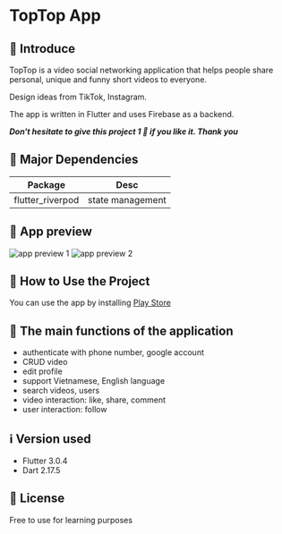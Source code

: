 # TopTop App

<!--
Start   : 27/03/2022
End     : 15/06/2022
 -->

## 👋 Introduce

TopTop is a video social networking application that helps people share personal, unique and funny short videos to everyone.

Design ideas from TikTok, Instagram.

The app is written in Flutter and uses Firebase as a backend.

**_Don't hesitate to give this project 1 🌟 if you like it. Thank you_**

## 👋 Major Dependencies

|  Package   |  Desc   |
| :-------: | :-------: |
| flutter_riverpod | state management |

## 👀 App preview

![app preview 1](app_preview/app_preview_1.png)
![app preview 2](app_preview/app_preview_2.png)

## 📙 How to Use the Project

You can use the app by installing [Play Store](https://play.google.com/store/apps/details?id=github.ck1412.noteApp)

## 🥰 The main functions of the application

- authenticate with phone number, google account
- CRUD video
- edit profile
- support Vietnamese, English language
- search videos, users
- video interaction: like, share, comment
- user interaction: follow

## ℹ️ Version used

- Flutter 3.0.4
- Dart 2.17.5

## 📝 License

Free to use for learning purposes
